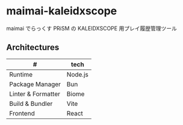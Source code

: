 # maimai-kaleidxscope

maimai でらっくす PRiSM の KALEIDXSCOPE 用プレイ履歴管理ツール

## Architectures

|#|tech|
|-|-|
|Runtime|Node.js|
|Package Manager|Bun|
|Linter & Formatter|Biome|
|Build & Bundler|Vite|
|Frontend|React|
